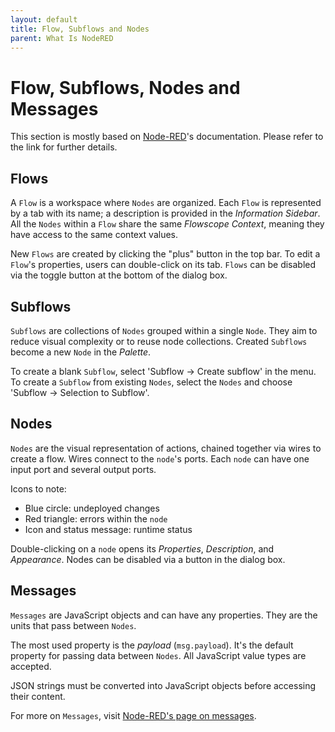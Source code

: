 ```yaml
---
layout: default
title: Flow, Subflows and Nodes
parent: What Is NodeRED
---
```


# Flow, Subflows, Nodes and Messages

This section is mostly based on [Node-RED](https://nodered.org/docs/user-guide/editor)'s documentation. Please refer to the link for further details.

## Flows

A `Flow` is a workspace where `Nodes` are organized. Each `Flow` is represented by a tab with its name; a description is provided in the *Information Sidebar*. All the `Nodes` within a `Flow` share the same *Flowscope Context*, meaning they have access to the same context values.

New `Flows` are created by clicking the "plus" button in the top bar. To edit a `Flow`'s properties, users can double-click on its tab. `Flows` can be disabled via the toggle button at the bottom of the dialog box.

## Subflows

`Subflows` are collections of `Nodes` grouped within a single `Node`. They aim to reduce visual complexity or to reuse node collections. Created `Subflows` become a new `Node` in the *Palette*.

To create a blank `Subflow`, select 'Subflow -> Create subflow' in the menu. To create a `Subflow` from existing `Nodes`, select the `Nodes` and choose 'Subflow -> Selection to Subflow'.

## Nodes

`Nodes` are the visual representation of actions, chained together via wires to create a flow. Wires connect to the `node`'s ports. Each `node` can have one input port and several output ports.

Icons to note:
- Blue circle: undeployed changes
- Red triangle: errors within the `node`
- Icon and status message: runtime status

Double-clicking on a `node` opens its *Properties*, *Description*, and *Appearance*. Nodes can be disabled via a button in the dialog box.

## Messages

`Messages` are JavaScript objects and can have any properties. They are the units that pass between `Nodes`.

The most used property is the *payload* (`msg.payload`). It's the default property for passing data between `Nodes`. All JavaScript value types are accepted.

JSON strings must be converted into JavaScript objects before accessing their content.

For more on `Messages`, visit [Node-RED's page on messages](https://nodered.org/docs/user-guide/messages).
